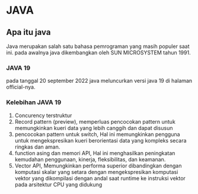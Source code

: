 # JAVA
## Apa itu java
Java merupakan salah satu bahasa pemrograman yang masih populer saat ini. pada awalnya java dikembangkan oleh SUN MICROSYSTEM tahun 1991.

### JAVA 19
pada tanggal 20 september 2022 java meluncurkan versi java 19 di halaman official-nya.

### Kelebihan JAVA 19
1. Concurency terstruktur
2. Record pattern (preview), memperluas pencocokan pattern untuk memungkinkan kueri data yang lebih canggih dan dapat disusun
3. pencocokan pattern untuk switch, Hal ini memungkinkan pengguna untuk mengekspresikan kueri berorientasi data yang kompleks secara ringkas dan aman.
4. function asing dan memori API, Hal ini menghasilkan peningkatan kemudahan penggunaan, kinerja, fleksibilitas, dan keamanan.
5. Vector API, Memungkinkan performa superior dibandingkan dengan komputasi skalar yang setara dengan mengekspresikan komputasi vektor yang dikompilasi dengan andal saat runtime ke instruksi vektor pada arsitektur CPU yang didukung
